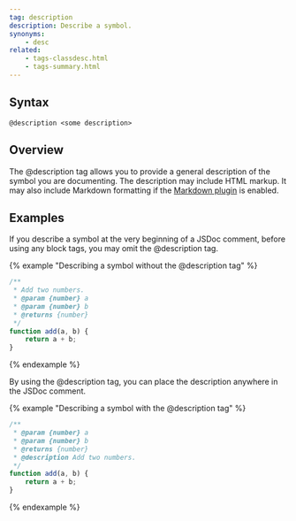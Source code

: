 ```yaml
---
tag: description
description: Describe a symbol.
synonyms:
    - desc
related:
    - tags-classdesc.html
    - tags-summary.html
---
```


## Syntax

`@description <some description>`


## Overview

The @description tag allows you to provide a general description of the symbol you are documenting.
The description may include HTML markup. It may also include Markdown formatting if the
[Markdown plugin][markdown-plugin] is enabled.

[markdown-plugin]: plugins-markdown.html


## Examples

If you describe a symbol at the very beginning of a JSDoc comment, before using any block tags, you
may omit the @description tag.

{% example "Describing a symbol without the @description tag" %}

```js
/**
 * Add two numbers.
 * @param {number} a
 * @param {number} b
 * @returns {number}
 */
function add(a, b) {
    return a + b;
}
```
{% endexample %}

By using the @description tag, you can place the description anywhere in the JSDoc comment.

{% example "Describing a symbol with the @description tag" %}

```js
/**
 * @param {number} a
 * @param {number} b
 * @returns {number}
 * @description Add two numbers.
 */
function add(a, b) {
    return a + b;
}
```
{% endexample %}

